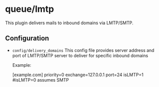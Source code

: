 queue/lmtp
========

This plugin delivers mails to inbound domains via LMTP/SMTP.

Configuration
-------------

* `config/delivery_domains`
    This config file provides server address and port of LMTP/SMTP server to deliver for specific inbound domains
    
    Example:
    
    [example.com]
    priority=0
    exchange=127.0.0.1
    port=24
    isLMTP=1    #isLMTP=0 assumes SMTP
    
